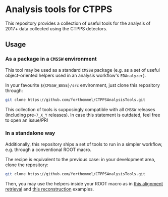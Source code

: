 # Analysis tools for CTPPS

This repository provides a collection of useful tools for the analysis of 2017+ data collected using the CTPPS detectors.

## Usage

### As a package in a `CMSSW` environment

This tool may be used as a standard `CMSSW` package (e.g. as a set of useful object-oriented helpers used in an analysis workflow's `EDAnalyzer`).

In your favourite `${CMSSW_BASE}/src` environment, just clone this repository through:

```.sh
git clone https://github.com/forthommel/CTPPSAnalysisTools.git
```

This collection of tools is supposingly compatible with all `CMSSW` releases (including pre-`7_X_Y` releases). In case this statement is outdated, feel free to open an issue/PR!

### In a standalone way

Additionally, this repository ships a set of tools to run in a simpler workflow, e.g. through a conventional ROOT macro.

The recipe is equivalent to the previous case: in your development area, clone the repository:

```.sh
git clone https://github.com/forthommel/CTPPSAnalysisTools.git
```

Then, you may use the helpers inside your ROOT macro as in [this alignment retrieval](https://github.com/forthommel/CTPPSAnalysisTools/blob/master/Alignment/test/test_alignment.C) and [this reconstruction](https://github.com/forthommel/CTPPSAnalysisTools/blob/master/Reconstruction/test/test_reco.C) examples.
